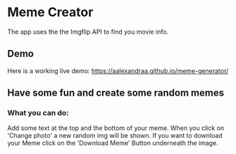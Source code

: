 # Meme Creator

The app uses the the Imgflip API to find you movie info.

## Demo

Here is a working live demo: https://aalexandraa.github.io/meme-generator/

## Have some fun and create some random memes

### What you can do:

Add some text at the top and the bottom of your meme. When you click on 'Change photo' a new random img will be shown.
If you want to download your Meme click on the 'Download Meme' Button underneath the image.
